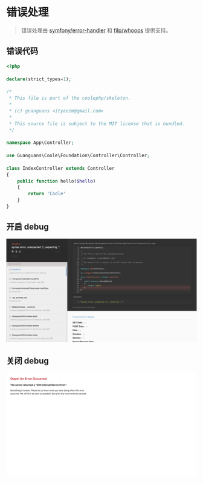# 错误处理

> 错误处理由 [symfony/error-handler](https://github.com/symfony/error-handler) 和 [filp/whoops](https://github.com/filp/whoops) 提供支持。

## 错误代码

``` php
<?php

declare(strict_types=1);

/*
 * This file is part of the coolephp/skeleton.
 *
 * (c) guanguans <ityaozm@gmail.com>
 *
 * This source file is subject to the MIT license that is bundled.
 */

namespace App\Controller;

use Guanguans\Coole\Foundation\Controller\Controller;

class IndexController extends Controller
{
    public function hello($hello)
    {
        return 'Coole'
    }
}
```

## 开启 debug

![](../static/on-debug.png)

## 关闭 debug

![](../static/off-debug.png)
